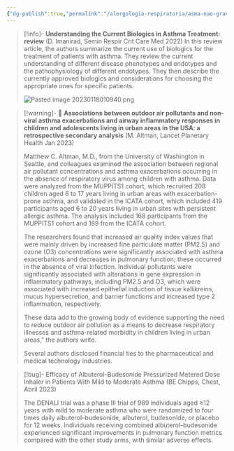 ```yaml
---
{"dg-publish":true,"permalink":"/alergologia-respiratoria/asma-nao-grave/updating-asma-a-partir-de-2022/"}
---
```




>[!info]- **Understanding the Current Biologics in Asthma Treatment: review** (D. Imanirad, Semin Respir Crit Care Med 2022)
>In this review article, the authors summarize the current use of biologics for the treatment of patients with asthma. They review the current understanding of different disease phenotypes and endotypes and the pathophysiology of different endotypes. They then describe the currently approved biologics and considerations for choosing the appropriate ones for specific patients.
>
>![Pasted image 20230118010940.png](/img/user/zzzImagens%20em%20texto/Pasted%20image%2020230118010940.png)
>


>[!warning]- 📰 **Associations between outdoor air pollutants and non-viral asthma exacerbations and airway inflammatory responses in children and adolescents living in urban areas in the USA: a retrospective secondary analysis** (M. Altman, Lancet Planetary Health Jan 2023)
>
> Matthew C. Altman, M.D., from the University of Washington in Seattle, and colleagues examined the association between regional air pollutant concentrations and asthma exacerbations occurring in the absence of respiratory virus among children with asthma. Data were analyzed from the MUPPITS1 cohort, which recruited 208 children aged 6 to 17 years living in urban areas with exacerbation-prone asthma, and validated in the ICATA cohort, which included 419 participants aged 6 to 20 years living in urban sites with persistent allergic asthma. The analysis included 168 participants from the MUPPITS1 cohort and 189 from the ICATA cohort.
>
> The researchers found that increased air quality index values that were mainly driven by increased fine particulate matter (PM2.5) and ozone (O3) concentrations were significantly associated with asthma exacerbations and decreases in pulmonary function; these occurred in the absence of viral infection. Individual pollutants were significantly associated with alterations in gene expression in inflammatory pathways, including PM2.5 and O3, which were associated with increased epithelial induction of tissue kallikreins, mucus hypersecretion, and barrier functions and increased type 2 inflammation, respectively.
>
> These data add to the growing body of evidence supporting the need to reduce outdoor air pollution as a means to decrease respiratory illnesses and asthma-related morbidity in children living in urban areas," the authors write.
>
> Several authors disclosed financial ties to the pharmaceutical and medical technology industries.


> [!bug]-  Efficacy of Albuterol–Budesonide Pressurized Metered Dose Inhaler in Patients With Mild to Moderate Asthma (BE Chipps, Chest, Abril 2023)
> 
> The DENALI trial was a phase III trial of 989 individuals aged ≥12 years with mild to moderate asthma who were randomized to four times daily albuterol–budesonide, albuterol, budesonide, or placebo for 12 weeks. Individuals receiving combined albuterol–budesonide experienced significant improvements in pulmonary function metrics compared with the other study arms, with similar adverse effects.
